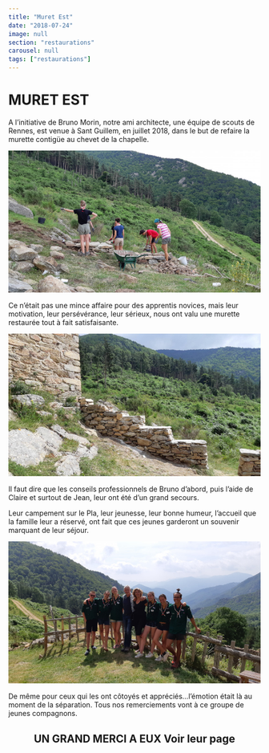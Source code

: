 ```yaml
---
title: "Muret Est"
date: "2018-07-24"
image: null
section: "restaurations"
carousel: null
tags: ["restaurations"]
---
```


# MURET EST

A l’initiative de Bruno Morin, notre ami architecte, une équipe de scouts de Rennes, est venue à Sant Guillem, en juillet 2018, dans le but de refaire la murette contigüe au chevet de la chapelle.

<img
  alt="muret Est"
  src="/images/muret-20180719.jpg"
  class="article-img-center"
/>

Ce n’était pas une mince affaire pour des apprentis novices, mais leur motivation, leur persévérance, leur sérieux, nous ont valu une murette restaurée tout à fait satisfaisante.

<img
  alt
  src="/images/muret-20180725-4.jpg"
  class="article-img-float-left"
/>

Il faut dire que les conseils professionnels de Bruno d’abord, puis l’aide de Claire et surtout de Jean, leur ont été d’un grand secours.

Leur campement sur le Pla, leur jeunesse, leur bonne humeur, l’accueil que la famille leur a réservé, ont fait que ces jeunes garderont un souvenir marquant de leur séjour.

<img
  alt
  src="/images/muret-20180725-0.jpg"
  class="article-img-center"
/>

De même pour ceux qui les ont côtoyés et appréciés…l’émotion était là au moment de la séparation. Tous nos remerciements vont à ce groupe de jeunes compagnons.

<h2 style="text-align: center">
UN GRAND MERCI A EUX
Voir leur page
<a href="https://www.facebook.com/pg/UniVert-Compas-Rennes-Saint-H%C3%A9lier-1722893037761934/community/?ref=page_internal">
</a>
